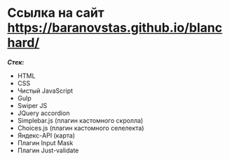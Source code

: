 # Ссылка на сайт https://baranovstas.github.io/blanchard/

**_Стек:_**

- HTML
- CSS
- Чистый JavaScript
- Gulp
- Swiper JS
- JQuery accordion
- Simplebar.js (плагин кастомного скролла)
- Choices.js (плагин кастомного селелекта)
- Яндекс-API (карта)
- Плагин Input Mask
- Плагин Just-validate
